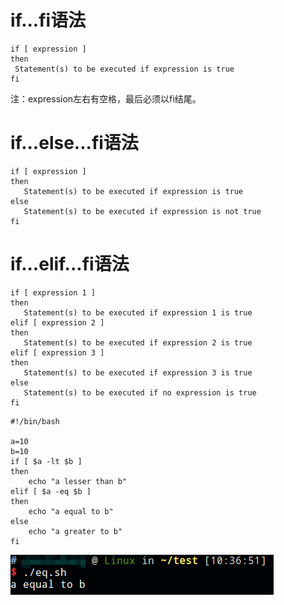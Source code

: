 # if...fi语法

```shell
if [ expression ]
then
 Statement(s) to be executed if expression is true
fi​
```

注：expression左右有空格，最后必须以fi结尾。

# if...else...fi语法

```shell
if [ expression ]
then
   Statement(s) to be executed if expression is true
else
   Statement(s) to be executed if expression is not true
fi
```

# if...elif...fi语法

```shell
if [ expression 1 ]
then
   Statement(s) to be executed if expression 1 is true
elif [ expression 2 ]
then
   Statement(s) to be executed if expression 2 is true
elif [ expression 3 ]
then
   Statement(s) to be executed if expression 3 is true
else
   Statement(s) to be executed if no expression is true
fi
```

```shell
#!/bin/bash

a=10
b=10
if [ $a -lt $b ]
then
	echo "a lesser than b"
elif [ $a -eq $b ]
then
	echo "a equal to b"
else
	echo "a greater to b"
fi
```

![](res/1.png)
